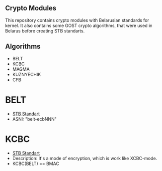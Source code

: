 ## Crypto Modules

This repository contains crypto modules with Belarusian standards for kernel.
It also contains some GOST crypto algorithms, that were used in Belarus before 
creating STB standarts. 

## Algorithms
+ BELT
+ KCBC
+ MAGMA
+ KUZNYECHIK
+ CFB

# BELT
- [STB Standart](http://apmi.bsu.by/assets/files/std/belt-spec27.pdf)
- ASNI: "belt-ecbNNN"

# KCBC
- [STB Standart](http://apmi.bsu.by/assets/files/std/belt-spec27.pdf)
- Description: It's a mode of encryption, which is work like XCBC-mode. 
- KCBC(BELT) == BMAC 
